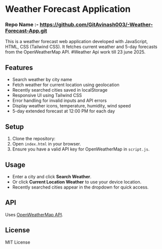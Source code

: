 # Weather Forecast Application

###  **Repo Name :-**  https://github.com/GitAvinash003/-Weather-Forecast-App.git

This is a weather forecast web application developed with JavaScript, HTML, CSS (Tailwind CSS). It fetches current weather and 5-day forecasts from the OpenWeatherMap API.
#Weather Api work till 23 june 2025.

## Features

- Search weather by city name
- Fetch weather for current location using geolocation
- Recently searched cities saved in localStorage
- Responsive UI using Tailwind CSS
- Error handling for invalid inputs and API errors
- Display weather icons, temperature, humidity, wind speed
- 5-day extended forecast at 12:00 PM for each day

## Setup

1. Clone the repository:
2. Open `index.html` in your browser.
3. Ensure you have a valid API key for OpenWeatherMap in `script.js`.

## Usage

- Enter a city and click **Search Weather**.
- Or click **Current Location Weather** to use your device location.
- Recently searched cities appear in the dropdown for quick access.

## API

Uses [OpenWeatherMap API](https://openweathermap.org/api).

## License

MIT License
